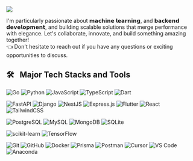 <img src="https://readme-typing-svg.herokuapp.com/?font=Righteous&size=35&center=false&vCenter=true&width=600&height=70&duration=4000&lines=Hi+there+👋;+It's+Kitessa+Fikadu.+;A+Software+Engineer!;" />

I'm particularly passionate about 𝗺𝗮𝗰𝗵𝗶𝗻𝗲 𝗹𝗲𝗮𝗿𝗻𝗶𝗻𝗴, and 𝗯𝗮𝗰𝗸𝗲𝗻𝗱 𝗱𝗲𝘃𝗲𝗹𝗼𝗽𝗺𝗲𝗻𝘁, and building scalable solutions that merge performance with elegance.
Let's collaborate, innovate, and build something amazing together!
<br>👈 Don't hesitate to reach out if you have any questions or exciting opportunities to discuss.
## 🛠 &nbsp; Major Tech Stacks and Tools

![Go](https://img.shields.io/badge/-Go-333333?style=for-the-badge&logo=Go)
![Python](https://img.shields.io/badge/-Python-333333?style=for-the-badge&logo=Python)
![JavaScript](https://img.shields.io/badge/-JavaScript-333333?style=for-the-badge&logo=javascript)
![TypeScript](https://img.shields.io/badge/-TypeScript-333333?style=for-the-badge&logo=typescript)
![Dart](https://img.shields.io/badge/-Dart-333333?style=for-the-badge&logo=dart)

![FastAPI](https://img.shields.io/badge/-FastAPI-333333?style=for-the-badge&logo=fastapi)
![Django](https://img.shields.io/badge/-Django-333333?style=for-the-badge&logo=django)
![NestJS](https://img.shields.io/badge/-NestJS-333333?style=for-the-badge&logo=nestjs)
![Express.js](https://img.shields.io/badge/-Express.js-333333?style=for-the-badge&logo=express)
![Flutter](https://img.shields.io/badge/-Flutter-333333?style=for-the-badge&logo=flutter)
![React](https://img.shields.io/badge/-React-333333?style=for-the-badge&logo=react)
![TailwindCSS](https://img.shields.io/badge/-TailwindCSS-333333?style=for-the-badge&logo=tailwind-css)

![PostgreSQL](https://img.shields.io/badge/-PostgreSQL-333333?style=for-the-badge&logo=postgresql)
![MySQL](https://img.shields.io/badge/-MySQL-333333?style=for-the-badge&logo=mysql)
![MongoDB](https://img.shields.io/badge/-MongoDB-333333?style=for-the-badge&logo=mongodb)
![SQLite](https://img.shields.io/badge/-SQLite-333333?style=for-the-badge&logo=sqlite)

![scikit-learn](https://img.shields.io/badge/-scikit--learn-333333?style=for-the-badge&logo=scikitlearn)
![TensorFlow](https://img.shields.io/badge/-TensorFlow-333333?style=for-the-badge&logo=tensorflow)

![Git](https://img.shields.io/badge/-Git-333333?style=for-the-badge&logo=git)
![GitHub](https://img.shields.io/badge/-GitHub-333333?style=for-the-badge&logo=github)
![Docker](https://img.shields.io/badge/-Docker-333333?style=for-the-badge&logo=docker)
![Prisma](https://img.shields.io/badge/-Prisma-333333?style=for-the-badge&logo=prisma)
![Postman](https://img.shields.io/badge/-Postman-333333?style=for-the-badge&logo=postman)
![Cursor](https://img.shields.io/badge/-Cursor-333333?style=for-the-badge&logo=cursor)
![VS Code](https://img.shields.io/badge/-VSCode-333333?style=for-the-badge&logo=visualstudiocode)
![Anaconda](https://img.shields.io/badge/-Anaconda-333333?style=for-the-badge&logo=anaconda)

<p align="center">
<!--   <img width=390 src="https://github-readme-streak-stats.herokuapp.com/?user=kitessafikadu&theme=radical&border_radius=10" /> -->
<!--   <img width=390 src="https://github-readme-stats.vercel.app/api?username=kitessafikadu&show_icons=true&theme=radical&border_radius=10" /> -->
<!--   <img width=325 src="https://github-readme-stats.vercel.app/api/top-langs/?username=kitessafikadu&layout=compact&theme=radical&border_radius=10" /> -->
</p>

<p align="center">
  <a href="https://github.com/ryo-ma/github-profile-trophy">
<!--     <img src="https://github-profile-trophy.vercel.app/?username=kitessafikadu&theme=radical&margin-w=15&margin-h=15&row=2&column=3" alt="GitHub Trophies" /> -->
  </a>
</p>
